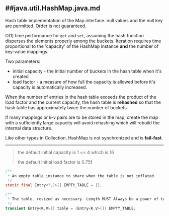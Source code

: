 ##java.util.HashMap.java.md
----------

Hash table implementation of the Map interface. null values and the null key are permitted. Order is not guaranteed.

O(1) time performance for `get` and `set`, assuming the hash function disperses the elements properly among the buckets. Iteration requires time proportional to the 'capacity' of the HashMap instance __and__ the number of key-value mappings.

Two parameters:

- initial capacity - the initial number of buckets in the hash table when it's created
- load factor - a measure of how full the capacity is allowed before it's capacity is automatically increased.

When the number of entries in the hash table exceeds the product of the load factor and the current capacity, the hash table is **rehashed** so that the hash table has approximately twice the number of buckets.

If many mappings or k-v pairs are to be stored in the map, create the map with a sufficiently large capacity will avoid rehashing which will rebuild the internal data structure.

Like other types in Collection, HashMap is not synchronized and is **fail-fast**.

----------

> the default initial capacity is 1 << 4 which is 16
>
> the default initial load factor is 0.75f

```java
/**
 * An empty table instance to share when the table is not inflated.
 */
static final Entry<?,?>[] EMPTY_TABLE = {};

/**
 * The table, resized as necessary. Length MUST Always be a power of two.
 */
transient Entry<K,V>[] table = (Entry<K,V>[]) EMPTY_TABLE;
```
